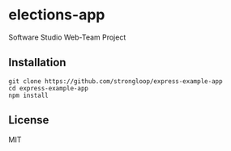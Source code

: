# elections-app

Software Studio Web-Team Project

## Installation

    git clone https://github.com/strongloop/express-example-app
    cd express-example-app
    npm install

## License

MIT
